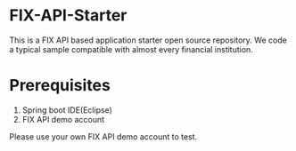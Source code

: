 # FIX-API-Starter
This is a FIX API based application starter open source repository. We code a typical sample compatible with almost every financial institution.

# Prerequisites
1. Spring boot IDE(Eclipse)
2. FIX API demo account

Please use your own FIX API demo account to test.

